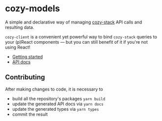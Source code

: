 # cozy-models

A simple and declarative way of managing [cozy-stack](https://github.com/cozy/cozy-stack) API calls and resulting data.

`cozy-client` is a convenient yet powerful way to bind `cozy-stack` queries to your (p)React components — but you can still benefit of it if you're not using React!

- [Getting started](../../docs/getting-started.md)
- [API docs](../../docs/api/cozy-client/README.md)

## Contributing

After making changes to code, it is necessary to

* build all the repository's packages `yarn build`
* update the generated API docs via `yarn docs`
* update the generated types via `yarn types`
* commit the result
